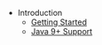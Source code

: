 - Introduction
  - [Getting Started](pages/introduction/getting-started.md)
  - [Java 9+ Support](pages/introduction/java-9-support.md)